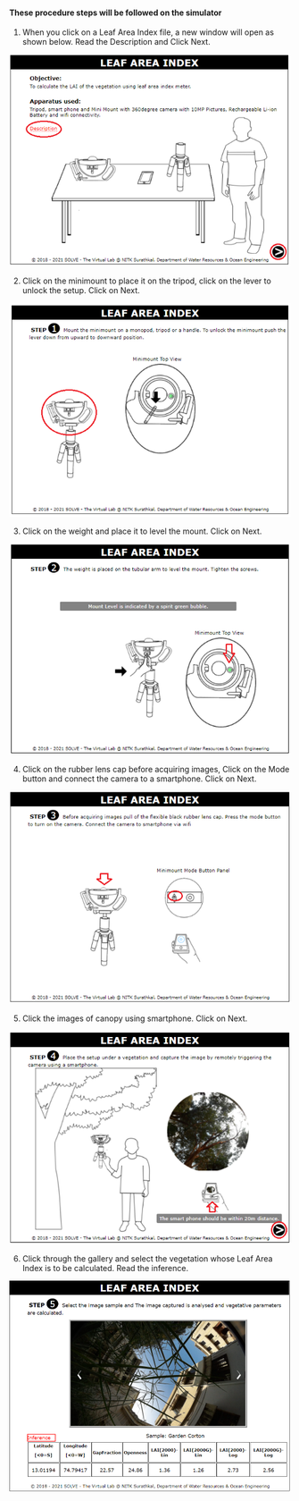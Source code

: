 #### These procedure steps will be followed on the simulator

1. When you click on a Leaf Area Index file, a new window will open as shown below. Read the Description and Click Next.  
<img src="images/lai1.png" />  

2. Click on the minimount to place it on the tripod, click on the lever to unlock the setup. Click on Next.  
<img src="images/lai2.png" />  

3. Click on the weight and place it to level the mount. Click on Next.  
<img src="images/lai3.png" />  

4. Click on the rubber lens cap before acquiring images, Click on the Mode button and connect the camera to a smartphone. Click on Next.  
<img src="images/lai4.png" />  

5. Click the images of canopy using smartphone. Click on Next.  
<img src="images/lai5.png" />  

6. Click through the gallery and select the vegetation whose Leaf Area Index is to be calculated. Read the inference.
<img src="images/lai6.png" />  
